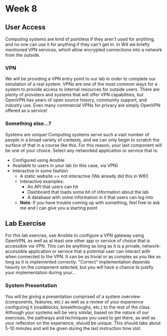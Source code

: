 # Week 8

## User Access

Computing systems are kind of pointless if they aren't used for anything, and no
one can use it for anything if they can't get in. In W4 we briefly mentioned VPN
services, which allow encrypted connections into a network from the outside.

### VPN

We will be providing a VPN entry point to our lab in order to complete our
simulation of a real system. VPNs are one of the most common ways for a system to
provide access to internal resources for outside users. There are plenty of providers
and systems that will offer VPN capabilities, but OpenVPN has years of open source
history, community support, and industry use. Even many commercial VPNs for privacy
are simply OpenVPN offered as a service!

### Something else...?

Systems are unique! Computing systems serve such a vast number of people in a broad
variety of contexts, and we can only begin to scratch the surface of that in a course
like this. For this reason, your last component will be one of your choice. Select
any networked application or service that is:

- Configured using Ansible
- Available to users in your lab (in this case, via VPN)
- Interactive in some fashion
  - A static website == not interactive (We already did this in W6!)
  - Interactive examples:
    - An API that users can hit
    - Dashboard that loads some bit of information about the lab
    - A database with some information in it that users can log into
  - **Note**: If you have trouble coming up with something, feel free to ask me and
    I can give you a starting point

## Lab Exercise

For this lab exercise, use Ansible to configure a VPN gateway using OpenVPN, as
well as at least one other app or service of choice that is accessible via VPN.
This can be anything as long as it is a private, network-accessible application
or service that a potential user can interact with when connected to the VPN. It
can be as trivial or as complex as you like as long as it is implemented correctly.
"Correct" implementation depends heavily on the component selected, but you will
have a chance to justify your implementation during your...

### System Presentation

You will be giving a presentation comprised of a system overview (components, features,
etc.) as well as a review of your experience configuring it (roadblocks, breakthroughs,
etc.) to the rest of the class. Although your systems will be very similar, based
on the nature of our exercises, the pathways and techniques you used to get there,
as well as your reflection on the experience, should be unique. This should take
about 5-10 minutes and will be given during the last instruction time slot.
